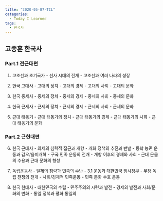 ```yaml
---
title: "2020-05-07-TIL"
categories:
  - Today I Learned
tags:
  - 한국사
---
```


## 고종훈 한국사 
### Part.1 전근대편
  1. 고조선과 초기국가
    - 선사 시대의 전개
    - 고조선과 여러 나라의 성장
  
  2. 한국 고대사
    - 고대의 정치
    - 고대의 경제
    - 고대의 사회
    - 고대의 문화
  
  3. 한국 중세사
    - 중세의 정치
    - 중세의 경제
    - 중세의 사회
    - 중세의 문화
  
  4. 한국 근세사
    - 근세의 정치
    - 근세의 경제
    - 근세의 사회
    - 근세의 문화
  
  5. 근대 태동기
    - 근대 태동기의 정치
    - 근대 태동기의 경제
    - 근대 태동기의 사회
    - 근대 태동기의 문화


### Part.2 근현대편
  6. 한국 근대사
    - 외세의 침략적 접근과 개항
    - 개화 정책의 추진과 반발
    - 동학 농민 운동과 갑오/을미개혁
    - 구국 민족 운동의 전개
    - 개항 이후의 경제와 사회
    - 근대 문물의 수용과 근대 문화의 형성
  
  7. 독립운동사
    - 일제의 침략과 민족의 수난
    - 3.1 운동과 대한민국 임시정부
    - 무장 독립 전쟁의 전개
    - 사회/경제적 민족운동
    - 민족 문화 수호 운동
  
  8. 한국 현대사
    - 대한민국의 수립
    - 민주주의의 시련과 발전
    - 경제의 발전과 사회/문화의 변화
    - 통일 정책과 평화 통일의  
